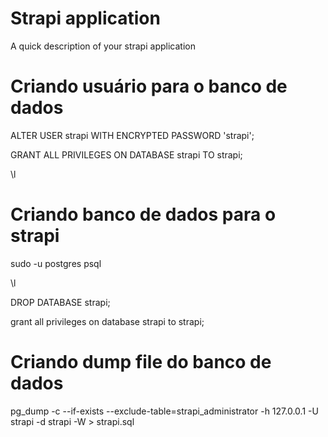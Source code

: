 # Strapi application

A quick description of your strapi application


# Criando usuário para o banco de dados

ALTER USER strapi WITH ENCRYPTED PASSWORD 'strapi';

GRANT ALL PRIVILEGES ON DATABASE strapi TO strapi;

\l
# Criando banco de dados para o strapi

sudo -u postgres psql

\l

DROP DATABASE strapi;

grant all privileges on database strapi to strapi;

# Criando dump file do banco de dados

pg_dump -c --if-exists --exclude-table=strapi_administrator -h 127.0.0.1 -U strapi -d strapi -W > strapi.sql
